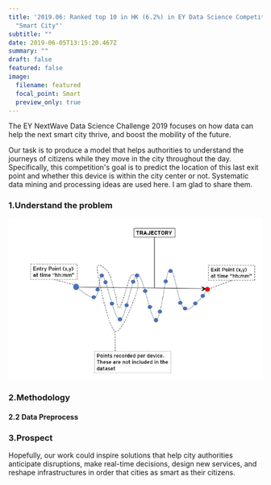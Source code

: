 ```yaml
---
title: '2019.06: Ranked top 10 in HK (6.2%) in EY Data Science Competition,
  "Smart City"'
subtitle: ""
date: 2019-06-05T13:15:20.467Z
summary: ""
draft: false
featured: false
image:
  filename: featured
  focal_point: Smart
  preview_only: true
---
```

The EY NextWave Data Science Challenge 2019 focuses on how data can help the next smart city thrive, and boost the mobility of the future. 

Our task is to produce a model that helps authorities to understand the journeys of citizens while they move in the city throughout the day. Specifically, this competition's goal is to predict the location of this last exit point and whether this device is within the city center or not. Systematic data mining and processing ideas are used here. I am glad to share them.

### 1.Understand the problem

![](trajectory_of_vehicles.png "trajectory of a vehicle")

### 2.Methodology

#### 2.2 Data Preprocess

### 3.Prospect



Hopefully, our work could inspire solutions that help city authorities anticipate disruptions, make real-time decisions, design new services, and reshape infrastructures in order that cities as smart as their citizens.